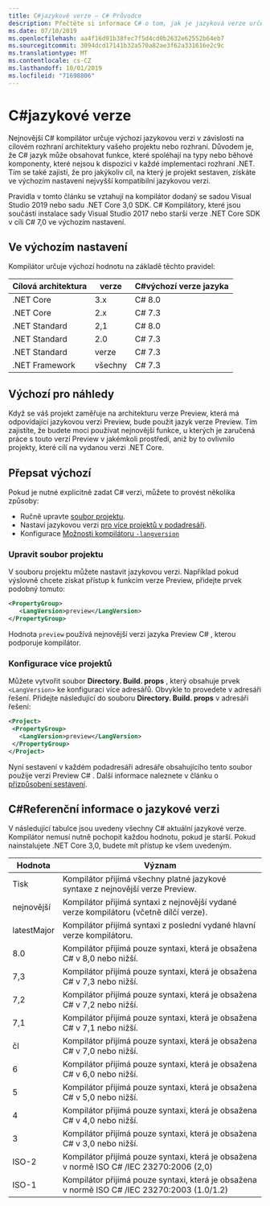 ```yaml
---
title: C#jazykové verze – C# Průvodce
description: Přečtěte si informace C# o tom, jak je jazyková verze určena na základě vašeho projektu, a v různých hodnotách, na které lze ručně upravit.
ms.date: 07/10/2019
ms.openlocfilehash: aa4f16d91b38fec7f5d4cd0b2632e62552b64eb7
ms.sourcegitcommit: 3094dcd17141b32a570a82ae3f62a331616e2c9c
ms.translationtype: MT
ms.contentlocale: cs-CZ
ms.lasthandoff: 10/01/2019
ms.locfileid: "71698806"
---
```

# <a name="c-language-versioning"></a>C#jazykové verze

Nejnovější C# kompilátor určuje výchozí jazykovou verzi v závislosti na cílovém rozhraní architektury vašeho projektu nebo rozhraní. Důvodem je, že C# jazyk může obsahovat funkce, které spoléhají na typy nebo běhové komponenty, které nejsou k dispozici v každé implementaci rozhraní .NET. Tím se také zajistí, že pro jakýkoliv cíl, na který je projekt sestaven, získáte ve výchozím nastavení nejvyšší kompatibilní jazykovou verzi.

Pravidla v tomto článku se vztahují na kompilátor dodaný se sadou Visual Studio 2019 nebo sadu .NET Core 3,0 SDK. C# Kompilátory, které jsou součástí instalace sady Visual Studio 2017 nebo starší verze .NET Core SDK v cíli C# 7,0 ve výchozím nastavení. 

## <a name="defaults"></a>Ve výchozím nastavení

Kompilátor určuje výchozí hodnotu na základě těchto pravidel:

|Cílová architektura|verze|C#výchozí verze jazyka|
|----------------|-------|---------------------------|
|.NET Core|3.x|C# 8.0|
|.NET Core|2.x|C# 7.3|
|.NET Standard|2,1|C# 8.0|
|.NET Standard|2.0|C# 7.3|
|.NET Standard|verze|C# 7.3|
|.NET Framework|všechny|C# 7.3|

## <a name="default-for-previews"></a>Výchozí pro náhledy

Když se váš projekt zaměřuje na architekturu verze Preview, která má odpovídající jazykovou verzi Preview, bude použit jazyk verze Preview. Tím zajistíte, že budete moci používat nejnovější funkce, u kterých je zaručená práce s touto verzí Preview v jakémkoli prostředí, aniž by to ovlivnilo projekty, které cílí na vydanou verzi .NET Core.

## <a name="override-a-default"></a>Přepsat výchozí

Pokud je nutné explicitně zadat C# verzi, můžete to provést několika způsoby:

- Ručně upravte [soubor projektu](#edit-the-project-file).
- Nastaví jazykovou verzi [pro více projektů v podadresáři](#configure-multiple-projects).
- Konfigurace [Možnosti kompilátoru `-langversion`](compiler-options/langversion-compiler-option.md)

### <a name="edit-the-project-file"></a>Upravit soubor projektu

V souboru projektu můžete nastavit jazykovou verzi. Například pokud výslovně chcete získat přístup k funkcím verze Preview, přidejte prvek podobný tomuto:

```xml
<PropertyGroup>
   <LangVersion>preview</LangVersion>
</PropertyGroup>
```

Hodnota `preview` používá nejnovější verzi jazyka Preview C# , kterou podporuje kompilátor.

### <a name="configure-multiple-projects"></a>Konfigurace více projektů

Můžete vytvořit soubor **Directory. Build. props** , který obsahuje prvek `<LangVersion>` ke konfiguraci více adresářů. Obvykle to provedete v adresáři řešení. Přidejte následující do souboru **Directory. Build. props** v adresáři řešení:

```xml
<Project>
 <PropertyGroup>
   <LangVersion>preview</LangVersion>
 </PropertyGroup>
</Project>
```

Nyní sestavení v každém podadresáři adresáře obsahujícího tento soubor použije verzi Preview C# . Další informace naleznete v článku o [přizpůsobení sestavení](/visualstudio/msbuild/customize-your-build).

## <a name="c-language-version-reference"></a>C#Referenční informace o jazykové verzi

V následující tabulce jsou uvedeny všechny C# aktuální jazykové verze. Kompilátor nemusí nutně pochopit každou hodnotu, pokud je starší. Pokud nainstalujete .NET Core 3,0, budete mít přístup ke všem uvedeným.

|Hodnota|Význam|
|------------|-------------|
|Tisk|Kompilátor přijímá všechny platné jazykové syntaxe z nejnovější verze Preview.|
|nejnovější|Kompilátor přijímá syntaxi z nejnovější vydané verze kompilátoru (včetně dílčí verze).|
|latestMajor|Kompilátor přijímá syntaxi z poslední vydané hlavní verze kompilátoru.|
|8.0|Kompilátor přijímá pouze syntaxi, která je obsažena C# v 8,0 nebo nižší.|
|7,3|Kompilátor přijímá pouze syntaxi, která je obsažena C# v 7,3 nebo nižší.|
|7,2|Kompilátor přijímá pouze syntaxi, která je obsažena C# v 7,2 nebo nižší.|
|7,1|Kompilátor přijímá pouze syntaxi, která je obsažena C# v 7,1 nebo nižší.|
|čl|Kompilátor přijímá pouze syntaxi, která je obsažena C# v 7,0 nebo nižší.|
|6|Kompilátor přijímá pouze syntaxi, která je obsažena C# v 6,0 nebo nižší.|
|5|Kompilátor přijímá pouze syntaxi, která je obsažena C# v 5,0 nebo nižší.|
|4|Kompilátor přijímá pouze syntaxi, která je obsažena C# v 4,0 nebo nižší.|
|3|Kompilátor přijímá pouze syntaxi, která je obsažena C# v 3,0 nebo nižší.|
|ISO-2|Kompilátor přijímá pouze syntaxi, která je obsažena v normě ISO C# /IEC 23270:2006 (2,0) |
|ISO-1|Kompilátor přijímá pouze syntaxi, která je obsažena v normě ISO C# /IEC 23270:2003 (1.0/1.2) |
